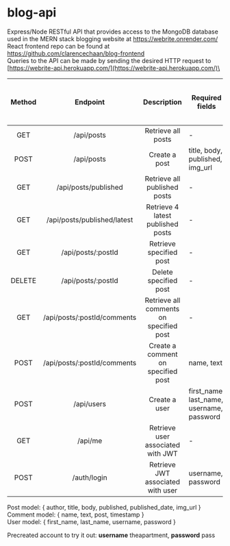 # blog-api
Express/Node RESTful API that provides access to the MongoDB database used in the MERN stack blogging website at https://webrite.onrender.com/ \
React frontend repo can be found at https://github.com/clarencechaan/blog-frontend \
Queries to the API can be made by sending the desired HTTP request to [https://webrite-api.herokuapp.com/](https://webrite-api.herokuapp.com/)\<query>

| Method |           Endpoint          |               Description               | Required fields                           | JSON Web Token (JWT) <br>required  |
|:------:|:---------------------------:|:---------------------------------------:|-------------------------------------------|:----------------------------------:|
| GET    | /api/posts                  | Retrieve all posts                      |                     -                     |                  ❌                 |
| POST   | /api/posts                  | Create a post                           |      title, body, published, img_url      |                  ✅                 |
| GET    | /api/posts/published        | Retrieve all published posts            |                     -                     |                  ❌                 |
| GET    | /api/posts/published/latest | Retrieve 4 latest published posts       |                     -                     |                  ❌                 |
| GET    | /api/posts/:postId          | Retrieve specified post                 |                     -                     |                  ❌                 |
| DELETE | /api/posts/:postId          | Delete specified post                   |                     -                     |                  ✅                 |
| GET    | /api/posts/:postId/comments | Retrieve all comments on specified post |                     -                     |                  ❌                 |
| POST   | /api/posts/:postId/comments | Create a comment on specified post      |                 name, text                |                  ❌                 |
| POST   | /api/users                  | Create a user                           | first_name, last_name, username, password |                  ❌                 |
| GET    | /api/me                     | Retrieve user associated with JWT       |                     -                     |                  ✅                 |
| POST   | /auth/login                 | Retrieve JWT associated with user       |             username, password            |                  ❌                 |

Post model: { author, title, body, published, published_date, img_url } \
Comment model: { name, text, post, timestamp } \
User model: { first_name, last_name, username, password }
  
Precreated account to try it out: **username** theapartment, **password** pass
